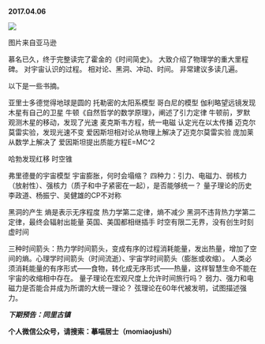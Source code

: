 
          
            
**2017.04.06**



![](//upload-images.jianshu.io/upload_images/51001-7e9b5e681221374a.jpg)

图片来自亚马逊


慕名已久，终于完整读完了霍金的《时间简史》。
大致介绍了物理学的重大里程碑。
对宇宙认识的过程。
相对论、黑洞、冲动、时间。
非常建议多读几遍。

以下是一些书摘。

亚里士多德觉得地球是圆的
托勒密的太阳系模型
哥白尼的模型
伽利略望远镜发现木星有自己的卫星
牛顿《自然哲学的数学原理》，阐述了引力定律
牛顿前，罗默观测木星的移动，发现了光速
麦克斯韦方程，统一电磁
认定光在以太传播
迈克尔莫雷实验，发现光速不变
爱因斯坦相对论从物理上解决了迈克尔莫雷实验
庞加莱从数学上解决了
爱因斯坦提出质能方程E=MC^2

哈勃发现红移
时空锥

弗里德曼的宇宙模型
宇宙膨胀，何时会塌缩？
四种力：引力、电磁力、弱核力（放射性）、强核力（质子和中子紧密在一起），是否能够统一？
量子理论的历史
李政道、杨振宁、吴健雄的CP不对称

黑洞的产生
熵是表示无序程度
热力学第二定律，熵不减少
黑洞不违背热力学第二定律，最终会辐射出能量
英国、美国都相继插手
时空有限二无界，没有创生时刻
虚时间

三种时间箭头：热力学时间箭头，变成有序的过程消耗能量，发出热量，增加了空间的熵。心理学时间箭头（时间流逝）、宇宙学时间箭头（膨胀或收缩）。
人类必须消耗能量的有序形式——食物，转化成无序形式——热量，这样智慧生命不能在宇宙的收缩相中存在。
量子理论在宏观尺度上允许时间旅行吗？
弱力、强力和电磁力是否能合并成为所谓的大统一理论？
弦理论在60年代被发明，试图描述强力。


***下期预告：同里古镇***


**个人微信公众号，请搜索：摹喵居士（momiaojushi）**

          
        